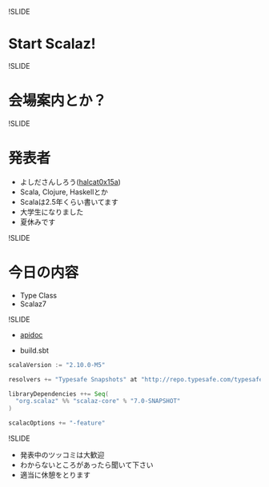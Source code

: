 !SLIDE

# Start Scalaz!

!SLIDE

# 会場案内とか？

!SLIDE

# 発表者

* よしださんしろう([halcat0x15a](https://twitter.com/halcat0x15a))
* Scala, Clojure, Haskellとか
* Scalaは2.5年くらい書いてます
* 大学生になりました
* 夏休みです

!SLIDE

# 今日の内容

* Type Class
* Scalaz7

!SLIDE

* [apidoc](http://halcat0x15a.github.com/scalaz/core/target/scala-2.9.2/api/)

* build.sbt

```scala
scalaVersion := "2.10.0-M5"

resolvers += "Typesafe Snapshots" at "http://repo.typesafe.com/typesafe/snapshots/"

libraryDependencies ++= Seq(
  "org.scalaz" %% "scalaz-core" % "7.0-SNAPSHOT"
)

scalacOptions += "-feature"
```

!SLIDE

* 発表中のツッコミは大歓迎
* わからないところがあったら聞いて下さい
* 適当に休憩をとります

